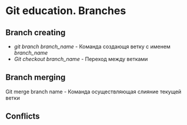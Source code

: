 # Git education. Branches

## Branch creating
* *git branch branch_name* - Команда создающя ветку с именем *branch_name*
* *Git checkout branch_name* - Переход между ветками
 


## Branch merging

Git merge branch name  - Команда осуществляющая слияние текущей ветки 
## Conflicts
